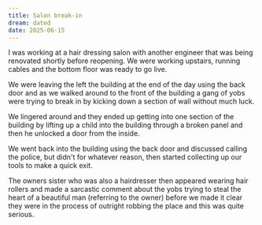 ```yaml
---
title: Salon break-in
dream: dated
date: 2025-06-15
---
```


I was working at a hair dressing salon with another engineer that was being renovated shortly before reopening. We were working upstairs, running cables and the bottom floor was ready to go live.

We were leaving the left the building at the end of the day using the back door and as we walked around to the front of the building a gang of yobs were trying to break in by kicking down a section of wall without much luck.

We lingered around and they ended up getting into one section of the building by lifting up a child into the building through a broken panel and then he unlocked a door from the inside.

We went back into the building using the back door and discussed calling the police, but didn't for whatever reason, then started collecting up our tools to make a quick exit.

The owners sister who was also a hairdresser then appeared wearing hair rollers and made a sarcastic comment about the yobs trying to steal the heart of a beautiful man (referring to the owner) before we made it clear they were in the process of outright robbing the place and this was quite serious.